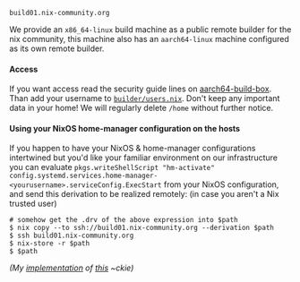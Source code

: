 `build01.nix-community.org`

We provide an `x86_64-linux` build machine as a public remote builder for the nix community, this machine also has an `aarch64-linux` machine configured as its own remote builder.

#### Access

If you want access read the security guide lines on [aarch64-build-box](https://github.com/nix-community/aarch64-build-box). Than add your username to [`builder/users.nix`](https://github.com/nix-community/infra/blob/master/modules/nixos/community-builder/users.nix). Don't keep any important data in your home! We will regularly delete `/home` without further notice.

#### Using your NixOS home-manager configuration on the hosts

If you happen to have your NixOS & home-manager configurations intertwined but you'd like your familiar environment on our infrastructure you can evaluate `pkgs.writeShellScript "hm-activate" config.systemd.services.home-manager-<yourusername>.serviceConfig.ExecStart` from your NixOS configuration, and send this derivation to be realized remotely: (in case you aren't a Nix trusted user)

```console
# somehow get the .drv of the above expression into $path
$ nix copy --to ssh://build01.nix-community.org --derivation $path
$ ssh build01.nix-community.org
$ nix-store -r $path
$ $path
```

_(My [implementation](https://github.com/ckiee/nixfiles/blob/aac57f56e417e31f00fd495d8a30fb399ecbc19b/deploy/hm-only.nix#L10) of [this](https://github.com/ckiee/nixfiles/blob/aac57f56e417e31f00fd495d8a30fb399ecbc19b/bin/c#L92-L95) ~ckie)_
